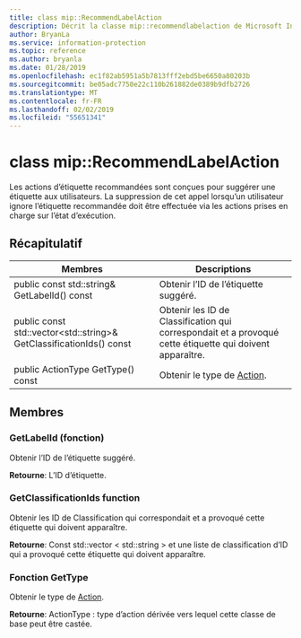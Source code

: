 ```yaml
---
title: class mip::RecommendLabelAction
description: Décrit la classe mip::recommendlabelaction de Microsoft Information Protection (MIP) SDK.
author: BryanLa
ms.service: information-protection
ms.topic: reference
ms.author: bryanla
ms.date: 01/28/2019
ms.openlocfilehash: ec1f82ab5951a5b7813fff2ebd5be6650a80203b
ms.sourcegitcommit: be05adc7750e22c110b261882de0389b9dfb2726
ms.translationtype: MT
ms.contentlocale: fr-FR
ms.lasthandoff: 02/02/2019
ms.locfileid: "55651341"
---
```

# <a name="class-miprecommendlabelaction"></a>class mip::RecommendLabelAction 
Les actions d’étiquette recommandées sont conçues pour suggérer une étiquette aux utilisateurs. La suppression de cet appel lorsqu’un utilisateur ignore l’étiquette recommandée doit être effectuée via les actions prises en charge sur l’état d’exécution.
  
## <a name="summary"></a>Récapitulatif
 Membres                        | Descriptions                                
--------------------------------|---------------------------------------------
public const std::string& GetLabelId() const  |  Obtenir l’ID de l’étiquette suggéré.
public const std::vector\<std::string\>& GetClassificationIds() const  |  Obtenir les ID de Classification qui correspondait et a provoqué cette étiquette qui doivent apparaître.
public ActionType GetType() const  |  Obtenir le type de [Action](class_mip_action.md).
  
## <a name="members"></a>Membres
  
### <a name="getlabelid-function"></a>GetLabelId (fonction)
Obtenir l’ID de l’étiquette suggéré.

  
**Retourne**: L’ID d’étiquette.
  
### <a name="getclassificationids-function"></a>GetClassificationIds function
Obtenir les ID de Classification qui correspondait et a provoqué cette étiquette qui doivent apparaître.

  
**Retourne**: Const std::vector < std::string > et une liste de classification d’ID qui a provoqué cette étiquette qui doivent apparaître.
  
### <a name="gettype-function"></a>Fonction GetType
Obtenir le type de [Action](class_mip_action.md).

  
**Retourne**: ActionType : type d’action dérivée vers lequel cette classe de base peut être castée.